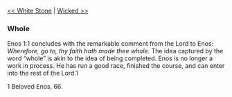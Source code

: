 [<< White Stone](White%20Stone)  |  [Wicked >>](Wicked)

### Whole
Enos 1:1 concludes with the remarkable comment from the Lord to Enos:  *Wherefore, go to, thy faith hath made thee whole*. The idea captured by the word “whole” is akin to the idea of being completed. Enos is no longer a work in process. He has run a good race, finished the course, and can enter into the rest of the Lord.1



1 Beloved Enos, 66.